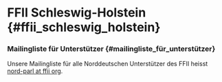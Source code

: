 # FFII Schleswig-Holstein {#ffii_schleswig_holstein}

### Mailingliste für Unterstützer {#mailingliste_für_unterstützer}

Unsere Mailingliste für alle Norddeutschen Unterstützer des FFII heisst
[nord-parl at ffii
org](http://lists.ffii.org/mailman/listinfo/nord-parl "wikilink").
